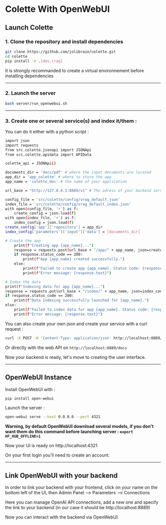 # Colette With OpenWebUI

## Launch Colette

### 1. Clone the repository and install dependencies

```bash
git clone https://github.com/jolibrain/colette.git
cd colette
pip install -e .[dev,trag]
```

It is strongly recommanded to create a virtual environnement before installing dependencies

---

### 2. Launch the server

```bash
bash server/run_openwebui.sh
```

---

### 3. Create one or several service(s) and index it/them :

You can do it either with a python script :

```bash
import json
import requests
from src.colette.jsonapi import JSONApi
from src.colette.apidata import APIData

colette_api = JSONApi()

documents_dir = 'docs/pdf' # where the input documents are located
app_dir = 'app_colette' # where to store the app
app_name = 'colette_doc' # the name of your application

url_base = "http://127.0.0.1:8889/v1" # The adress of your backend server 

config_file = 'src/colette/config/vrag_default.json'
index_file = 'src/colette/config/vrag_default_index.json'
with open(config_file, 'r') as f:
    create_config = json.load(f)
with open(index_file, 'r') as f:
    index_config = json.load(f)
create_config['app']['repository'] = app_dir
index_config['parameters']['input']['data'] = [documents_dir]

# Create the app
    print(f"Creating app {app_name}...")
    response = requests.post(url_base + "/app/" + app_name, json=create_config)
    if response.status_code == 200:
        print(f"App {app_name} created successfully.")
    else:
        print(f"Failed to create app {app_name}. Status code: {response.status_code}")
        print(f"Error message: {response.text}")

# Index the data
print(f"Indexing data for app {app_name}...")
response = requests.put(url_base + "/index/" + app_name, json=index_config)
if response.status_code == 200:
    print(f"Data indexing successfully launched for {app_name}.")
else:
    print(f"Failed to index data for app {app_name}. Status code: {response.status_code}")
    print(f"Error message: {response.text}")
```

You can also create your own json and create your service with a curl request :

```bash
curl -X POST -H 'Content-Type: application/json' http://localhost:8889/v1/app/your_app_name --data @your_json.json
```

Or directly with the web API on ```http://localhost:8889/docs```

Now your backend is ready, let's move to creating the user interface.

---

## OpenWebUI Instance

Install OpenWebUI with : 
```bash
pip install open-webui
```

Launch the server :
```bash
open-webui serve --host 0.0.0.0 --port 4321
```
**Warning, by default OpenWebUI download several models, if you don't want them do this command before launching server : ```export HF_HUB_OFFLINE=1```**

Now your UI is ready on http://localhost:4321

On your first login you'll need to create an account.

---

## Link OpenWebUI with your backend

In order to link your backend with your frontend, click on your name on the bottom left of the UI, then Admin Panel --> Parameters --> Connections 

Here you can manage OpenAI API connections, add a new one and specify the link to your backend (in our case it should be http://localhost:8889)

Now you can interact with the backend via OpenWebUI.